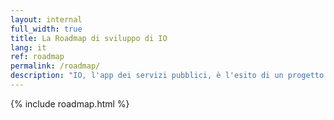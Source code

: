 ```yaml
---
layout: internal
full_width: true
title: La Roadmap di sviluppo di IO
lang: it
ref: roadmap
permalink: /roadmap/
description: "IO, l'app dei servizi pubblici, è l'esito di un progetto ambizioso avviato nel 2018 e in continua evoluzione. In questa pagina raccontiamo le tappe fondamentali del percorso intrapreso a oggi e i principali traguardi futuri (in grigio nella timeline), scanditi per trimestre. I prossimi step sono <strong>calendarizzati in un’ottica di pianificazione</strong>; per questo, le attività e le relative tempistiche di realizzazione potrebbero subire delle variazioni strada facendo.<br/><br/>La roadmap, filtrabile <strong>per tipo di “attività” o per “next steps”</strong>, evidenzia gli avanzamenti di sviluppo dell'app (<strong>prodotto</strong>), i momenti chiave di validazione con utenti e stakeholder (<strong>co-design</strong>) e l'adesione di nuovi Enti al progetto, con l'integrazione di nuovi servizi su IO (<strong>servizi</strong>)."
---
```


{% include roadmap.html %}
